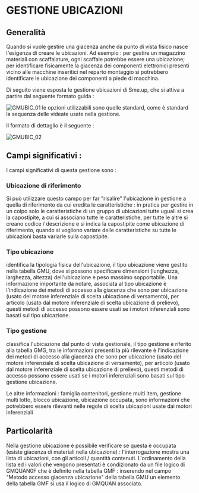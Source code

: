 # GESTIONE UBICAZIONI

## Generalità
Quando si vuole gestire una giacenza anche da punto di vista fisico nasce l'esigenza di creare le ubicazioni.
Ad esempio :  per gestire un magazzino materiali con scaffalature, ogni scaffale potrebbe essere una ubicazione;  per identificare fisicamente la giacenza dei componenti elettronici presenti vicino alle macchine inseritici nel reparto montaggio si potrebbero identificare le ubicazione dei componenti a piede di macchina.

Di seguito viene esposta le gestione ubicazioni di Sme.up, che si attiva a partire dal seguente formato guida : 

![GMUBIC_01](http://doc.smeup.com/immagini/MBDOC_OGG-P_GMUB01/GMUBIC_01.png)
le opzioni utilizzabili sono quelle standard, come è standard la sequenza delle videate usate nella gestione.

Il formato di dettaglio è il seguente : 

![GMUBIC_02](http://doc.smeup.com/immagini/MBDOC_OGG-P_GMUB01/GMUBIC_02.png)
## Campi significativi : 
I campi significativi di questa gestione sono : 

### Ubicazione di riferimento
Si può utilizzare questo campo per far "risalire" l'ubicazione in gestione a quella di riferimento da cui eredita le caratteristiche :  in pratica per gestire in un colpo solo le caratteristiche di un gruppo di ubicazioni tutte uguali si crea la capostipite, a cui si associano tutte le caratteristiche, per tutte le altre si creano codice / descrizione e si indica la capostipite come ubicazione di riferimento, quando si vogliono variare delle caratteristiche su tutte le ubicazioni basta variarle sulla capostipite.

### Tipo ubicazione
identifica la tipologia fisica dell'ubicazione, il tipo ubicazione viene gestito nella tabella GMU, dove si possono specificare dimensioni (lunghezza, larghezza, altezza) dell'ubicazione e peso massimo sopportabile.
Una informazione importante da notare, associata al tipo ubicazione è l'indicazione dei metodi di accesso alla giacenza che sono per ubicazione (usato del motore inferenziale di scelta ubicazione di versamento), per articolo (usato dal motore inferenziale di scelta ubicazione di prelievo), questi metodi di accesso possono essere usati se i motori inferenziali sono basati sul tipo ubicazione.

### Tipo gestione
classifica l'ubicazione dal punto di vista gestionale, il tipo gestione è riferito alla tabella GMG, tra le informazioni presenti la più rilevante è l'indicazione dei metodi di accesso alla giacenza che sono per ubicazione (usato del motore inferenziale di scelta ubicazione di versamento), per articolo (usato dal motore inferenziale di scelta ubicazione di prelievo), questi metodi di accesso possono essere usati se i motori inferenziali sono basati sul tipo gestione ubicazione.

Le altre informazioni :  famiglia contenitori, gestione multi item, gestione multi lotto, blocco ubicazione, ubicazione occupata, sono informazioni che potrebbero essere rilevanti nelle regole di scelta ubicazioni usate dai motori inferenziali

## Particolarità
Nella gestione ubicazione è possibile verificare se questa è occupata (esiste giacenza di materiali nella ubicazione) :  l'interrogazione mostra una lista di ubicazioni, con gli articoli / quantità contenuti.
L'ordinamento della lista ed i valori che vengono presentati è condizionato da un file logico di GMQUAN0F che è definito nella tabella GMF :  inserendo nel campo "Metodo accesso giacenza ubicazione" della tabella GMU un elemento della tabella GMF si usa il logico di GMQUAN associato.
